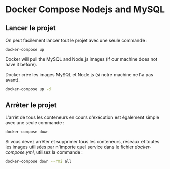 # Docker Compose Nodejs and MySQL

## Lancer le projet
On peut facilement lancer tout le projet avec une seule commande :
```bash
docker-compose up
```

Docker will pull the MySQL and Node.js images (if our machine does not have it before).

Docker crée les images MySQL et Node.js (si notre machine ne l'a pas avant).
```bash
docker-compose up -d
```

## Arrêter le projet
L'arrêt de tous les conteneurs en cours d'exécution est également simple avec une seule commande :
```bash
docker-compose down
```

Si vous devez arrêter et supprimer tous les conteneurs, réseaux et toutes les images utilisées par n'importe quel service dans le fichier <em>docker-compose.yml</em>, utilisez la commande :
```bash
docker-compose down --rmi all
```
